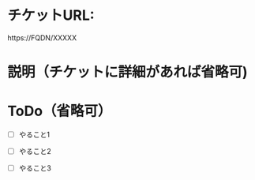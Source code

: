# チケットURL:

https://FQDN/XXXXX

# 説明（チケットに詳細があれば省略可)


# ToDo（省略可）

- [ ] やること1
- [ ] やること2
- [ ] やること3

